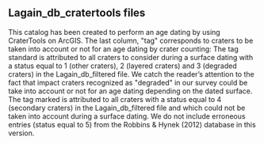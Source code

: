 ## Lagain_db_cratertools files

This catalog has been created to perform an age dating by using CraterTools on ArcGIS. 
The last column, "tag" corresponds to craters to be taken into account or not for an age dating by crater counting:
The tag standard is attributed to all craters to consider during a surface dating with a status equal to 1 (other craters), 2 (layered craters) and 3 (degraded craters) in the Lagain_db_filtered file. We catch the reader’s attention to the fact that impact craters recognized as "degraded" in our survey could be take into account or not for an age dating depending on the dated surface.    
The tag marked is attributed to all craters with a status equal to 4 (secondary craters) in the Lagain_db_filtered file and which could not be taken into account during a surface dating.
We do not include erroneous entries (status equal to 5) from the Robbins & Hynek (2012) database in this version. 
